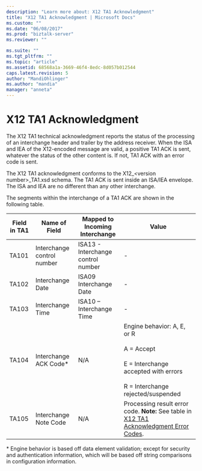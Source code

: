 ```yaml
---
description: "Learn more about: X12 TA1 Acknowledgment"
title: "X12 TA1 Acknowledgment | Microsoft Docs"
ms.custom: ""
ms.date: "06/08/2017"
ms.prod: "biztalk-server"
ms.reviewer: ""

ms.suite: ""
ms.tgt_pltfrm: ""
ms.topic: "article"
ms.assetid: 68568a1a-3669-46f4-8edc-8d057b012544
caps.latest.revision: 5
author: "MandiOhlinger"
ms.author: "mandia"
manager: "anneta"
---
```

# X12 TA1 Acknowledgment
The X12 TA1 technical acknowledgment reports the status of the processing of an interchange header and trailer by the address receiver. When the ISA and IEA of the X12-encoded message are valid, a positive TA1 ACK is sent, whatever the status of the other content is. If not, TA1 ACK with an error code is sent.  
  
 The X12 TA1 acknowledgment conforms to the X12_\<version number\>_TA1.xsd schema. The TA1 ACK is sent inside an ISA/IEA envelope. The ISA and IEA are no different than any other interchange.  
  
 The segments within the interchange of a TA1 ACK are shown in the following table.  
  
|Field in TA1|Name of Field|Mapped to Incoming Interchange|Value|  
|------------------|-------------------|------------------------------------|-----------|  
|TA101|Interchange control number|ISA13 - Interchange control number|-|  
|TA102|Interchange Date|ISA09 Interchange Date|-|  
|TA103|Interchange Time|ISA10 – Interchange Time|-|  
|TA104|Interchange ACK Code*|N/A|Engine behavior: A, E, or R<br /><br /> A = Accept<br /><br /> E = Interchange accepted with errors<br /><br /> R = Interchange rejected/suspended|  
|TA105|Interchange Note Code|N/A|Processing result error code. **Note:**  See table in [X12 TA1 Acknowledgment Error Codes](../core/x12-ta1-acknowledgment-error-codes.md).|  
  
 \* Engine behavior is based off data element validation; except for security and authentication information, which will be based off string comparisons in configuration information.
